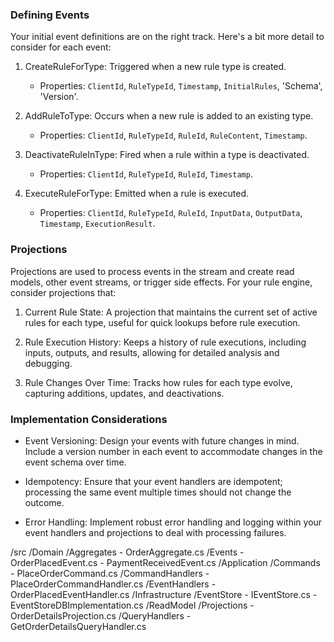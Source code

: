 ### Defining Events

Your initial event definitions are on the right track. Here's a bit more detail to consider for each event:

1.  CreateRuleForType: Triggered when a new rule type is created.

    -   Properties: `ClientId`, `RuleTypeId`, `Timestamp`, `InitialRules`, 'Schema', 'Version'.
2.  AddRuleToType: Occurs when a new rule is added to an existing type.

    -   Properties: `ClientId`, `RuleTypeId`, `RuleId`, `RuleContent`, `Timestamp`.
3.  DeactivateRuleInType: Fired when a rule within a type is deactivated.

    -   Properties: `ClientId`, `RuleTypeId`, `RuleId`, `Timestamp`.
4.  ExecuteRuleForType: Emitted when a rule is executed.

    -   Properties: `ClientId`, `RuleTypeId`, `RuleId`, `InputData`, `OutputData`, `Timestamp`, `ExecutionResult`.

### Projections

Projections are used to process events in the stream and create read models, other event streams, or trigger side effects. For your rule engine, consider projections that:

1.  Current Rule State: A projection that maintains the current set of active rules for each type, useful for quick lookups before rule execution.

2.  Rule Execution History: Keeps a history of rule executions, including inputs, outputs, and results, allowing for detailed analysis and debugging.

3.  Rule Changes Over Time: Tracks how rules for each type evolve, capturing additions, updates, and deactivations.


### Implementation Considerations

-   Event Versioning: Design your events with future changes in mind. Include a version number in each event to accommodate changes in the event schema over time.

-   Idempotency: Ensure that your event handlers are idempotent; processing the same event multiple times should not change the outcome.

-   Error Handling: Implement robust error handling and logging within your event handlers and projections to deal with processing failures.


/src
    /Domain
        /Aggregates
            - OrderAggregate.cs
        /Events
            - OrderPlacedEvent.cs
            - PaymentReceivedEvent.cs
    /Application
        /Commands
            - PlaceOrderCommand.cs
        /CommandHandlers
            - PlaceOrderCommandHandler.cs
        /EventHandlers
            - OrderPlacedEventHandler.cs
    /Infrastructure
        /EventStore
            - IEventStore.cs
            - EventStoreDBImplementation.cs
    /ReadModel
        /Projections
            - OrderDetailsProjection.cs
        /QueryHandlers
            - GetOrderDetailsQueryHandler.cs
